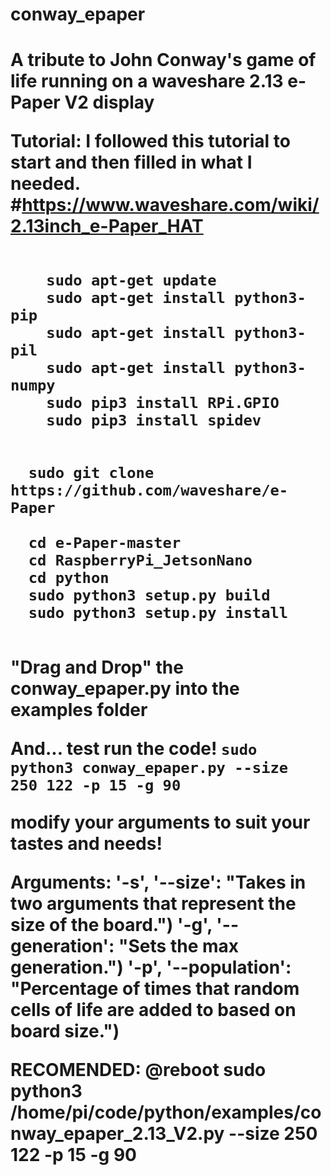 # conway_epaper

<h1>A tribute to John Conway's game of life running on a waveshare 2.13 e-Paper V2 display</h>

Tutorial:
  I followed this tutorial to start and then filled in what I needed.
    #https://www.waveshare.com/wiki/2.13inch_e-Paper_HAT
  
  <div>
    <code>
    sudo apt-get update
    sudo apt-get install python3-pip
    sudo apt-get install python3-pil
    sudo apt-get install python3-numpy
    sudo pip3 install RPi.GPIO
    sudo pip3 install spidev
    </code>
  </div>
  
  <code>
  sudo git clone https://github.com/waveshare/e-Paper
  </code>
  
  <code>
  cd e-Paper-master
  cd RaspberryPi_JetsonNano
  cd python
  sudo python3 setup.py build
  sudo python3 setup.py install
  </code>
  
  "Drag and Drop" the conway_epaper.py into the examples folder
    
  And... test run the code!
  <code>sudo python3 conway_epaper.py --size 250 122 -p 15 -g 90</code>
  
  modify your arguments to suit your tastes and needs!
  
Arguments:
  '-s', '--size': "Takes in two arguments that represent the size of the board.")
  '-g', '--generation': "Sets the max generation.")
  '-p', '--population': "Percentage of times that random cells of life are added to based on board size.")
  
  RECOMENDED: 
    @reboot sudo python3 /home/pi/code/python/examples/conway_epaper_2.13_V2.py --size 250 122 -p 15 -g 90
